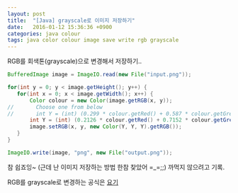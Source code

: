 ```yaml
---
layout: post
title:  "[Java] grayscale로 이미지 저장하기"
date:   2016-01-12 15:36:36 +0900
categories: java colour
tags: java color colour image save write rgb grayscale
---
```


RGB를 회색톤(grayscale)으로 변경해서 저장하기..

```java
BufferedImage image = ImageIO.read(new File("input.png"));

for(int y = 0; y < image.getHeight(); y++) {
   for(int x = 0; x < image.getWidth(); x++) {
       Color colour = new Color(image.getRGB(x, y));
//       Choose one from below
//       int Y = (int) (0.299 * colour.getRed() + 0.587 * colour.getGreen() + 0.114 * colour.getBlue());
       int Y = (int) (0.2126 * colour.getRed() + 0.7152 * colour.getGreen() + 0.0722 * colour.getBlue());
       image.setRGB(x, y, new Color(Y, Y, Y).getRGB());
   }
}

ImageIO.write(image, "png", new File("output.png"));
```

참 쉽죠잉~ (근데 난 이미지 저장하는 방법 한참 찾았어 =_=;;) 까먹지 않으려고 기록.

RGB를 grayscale로 변경하는 공식은 [요기](/notes/2016/01/12/convert-rgb-to-grayscale)
